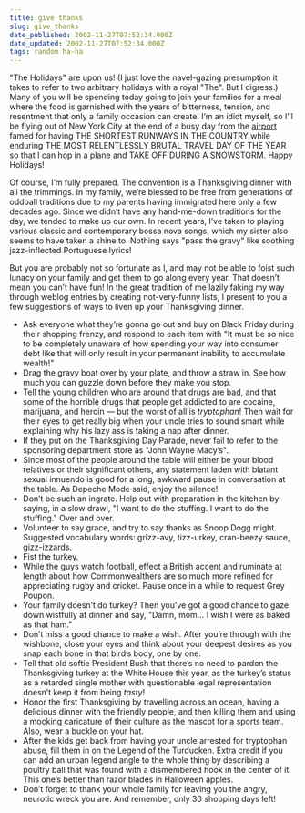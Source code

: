 ```yaml
---
title: give thanks
slug: give_thanks
date_published: 2002-11-27T07:52:34.000Z
date_updated: 2002-11-27T07:52:34.000Z
tags: random ha-ha
---
```


"The Holidays" are upon us! (I just love the navel-gazing presumption it takes to refer to two arbitrary holidays with a royal "The". But I digress.) Many of you will be spending today going to join your families for a meal where the food is garnished with the years of bitterness, tension, and resentment that only a family occasion can create. I’m an idiot myself, so I’ll be flying out of New York City at the end of a busy day from the [airport](http://www.panynj.gov/aviation/lgaframe.HTM) famed for having THE SHORTEST RUNWAYS IN THE COUNTRY while enduring THE MOST RELENTLESSLY BRUTAL TRAVEL DAY OF THE YEAR so that I can hop in a plane and TAKE OFF DURING A SNOWSTORM. Happy Holidays!

Of course, I’m fully prepared. The convention is a Thanksgiving dinner with all the trimmings. In my family, we’re blessed to be free from generations of oddball traditions due to my parents having immigrated here only a few decades ago. Since we didn’t have any hand-me-down traditions for the day, we tended to make up our own. In recent years, I’ve taken to playing various classic and contemporary bossa nova songs, which my sister also seems to have taken a shine to. Nothing says "pass the gravy" like soothing jazz-inflected Portuguese lyrics!

But you are probably not so fortunate as I, and may not be able to foist such lunacy on your family and get them to go along every year. That doesn’t mean you can’t have fun! In the great tradition of me lazily faking my way through weblog entries by creating not-very-funny lists, I present to you a few suggestions of ways to liven up your Thanksgiving dinner.

- Ask everyone what they’re gonna go out and buy on Black Friday during their shopping frenzy, and respond to each item with "It must be so nice to be completely unaware of how spending your way into consumer debt like that will only result in your permanent inability to accumulate wealth!"
- Drag the gravy boat over by your plate, and throw a straw in. See how much you can guzzle down before they make you stop.
- Tell the young children who are around that drugs are bad, and that some of the horrible drugs that people get addicted to are cocaine, marijuana, and heroin — but the worst of all is *tryptophan*! Then wait for their eyes to get really big when your uncle tries to sound smart while explaining why his lazy ass is taking a nap after dinner.
- If they put on the Thanksgiving Day Parade, never fail to refer to the sponsoring department store as "John Wayne Macy’s".
- Since most of the people around the table will either be your blood relatives or their significant others, any statement laden with blatant sexual innuendo is good for a long, awkward pause in conversation at the table. As Depeche Mode said, enjoy the silence!
- Don’t be such an ingrate. Help out with preparation in the kitchen by saying, in a slow drawl, "I want to do the stuffing. I want to do the stuffing." Over and over.
- Volunteer to say grace, and try to say thanks as Snoop Dogg might. Suggested vocabulary words: grizz-avy, tizz-urkey, cran-beezy sauce, gizz-izzards.
- Fist the turkey.
- While the guys watch football, effect a British accent and ruminate at length about how Commonwealthers are so much more refined for appreciating rugby and cricket. Pause once in a while to request Grey Poupon.
- Your family doesn’t do turkey? Then you’ve got a good chance to gaze down wistfully at dinner and say, "Damn, mom… I wish I were as baked as that ham."
- Don’t miss a good chance to make a wish. After you’re through with the wishbone, close your eyes and think about your deepest desires as you snap each bone in that bird’s body, one by one.
- Tell that old softie President Bush that there’s no need to pardon the Thanksgiving turkey at the White House this year, as the turkey’s status as a retarded single mother with questionable legal representation doesn’t keep it from being *tasty*!
- Honor the first Thanksgiving by travelling across an ocean, having a delicious dinner with the friendly people, and then killing them and using a mocking caricature of their culture as the mascot for a sports team. Also, wear a buckle on your hat.
- After the kids get back from having your uncle arrested for tryptophan abuse, fill them in on the Legend of the Turducken. Extra credit if you can add an urban legend angle to the whole thing by describing a poultry ball that was found with a dismembered hook in the center of it. This one’s better than razor blades in Halloween apples.
- Don’t forget to thank your whole family for leaving you the angry, neurotic wreck you are. And remember, only 30 shopping days left!
